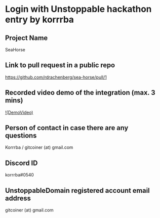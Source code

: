 # Login with Unstoppable hackathon entry by korrrba

## Project Name
SeaHorse

## Link to pull request in a public repo
https://github.com/rdrachenberg/sea-horse/pull/1

## Recorded video demo of the integration (max. 3 mins)
[!(DemoVideo)](https://github.com/gitcoindev/login-with-unstoppable-hackathon/blob/main/SeaHorseUnstoppableLoginDemo.mp4)

## Person of contact in case there are any questions
Korrrba / gitcoiner (at) gmail.com

## Discord ID
korrrba#0540

## UnstoppableDomain registered account email address
gitcoiner (at) gmail.com
